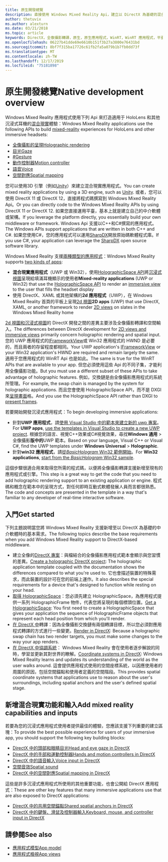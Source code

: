 ```yaml
---
title: 原生開發總覽
description: 直接使用 Windows Mixed Reality Api，建立以 DirectX 為基礎的混合現實引擎。
author: thetuvix
ms.author: alexturn
ms.date: 03/21/2018
ms.topic: article
keywords: DirectX，全像攝影轉譯，原生，原生應用程式，WinRT，WinRT 應用程式，平臺 Api，自訂引擎，中介軟體
ms.openlocfilehash: 06227b41dde69e6610b151f3b27a3800e76431bd
ms.sourcegitcommit: 8bf7f315ba17726c61fb2fa5a079b1b7fb0dd73f
ms.translationtype: MT
ms.contentlocale: zh-TW
ms.lasthandoff: 12/17/2019
ms.locfileid: "75181898"
---
```

# <a name="native-development-overview"></a><span data-ttu-id="e6547-104">原生開發總覽</span><span class="sxs-lookup"><span data-stu-id="e6547-104">Native development overview</span></span>

<span data-ttu-id="e6547-105">Windows Mixed Reality 應用程式使用下列 Api 來打造適用于 HoloLens 和其他沉浸式耳機的[混合現實](mixed-reality.md)體驗：</span><span class="sxs-lookup"><span data-stu-id="e6547-105">Windows Mixed Reality applications use the following APIs to build [mixed-reality](mixed-reality.md) experiences for HoloLens and other immersive headsets:</span></span>

 - [<span data-ttu-id="e6547-106">全像攝影的呈現</span><span class="sxs-lookup"><span data-stu-id="e6547-106">Holographic rendering</span></span>](rendering.md)
 - [<span data-ttu-id="e6547-107">目光</span><span class="sxs-lookup"><span data-stu-id="e6547-107">Gaze</span></span>](gaze-and-commit.md)
 - [<span data-ttu-id="e6547-108">#</span><span class="sxs-lookup"><span data-stu-id="e6547-108">Gesture</span></span>](gaze-and-commit.md#composite-gestures)
 - [<span data-ttu-id="e6547-109">動作控制器</span><span class="sxs-lookup"><span data-stu-id="e6547-109">Motion controller</span></span>](motion-controllers.md)
 - [<span data-ttu-id="e6547-110">語音</span><span class="sxs-lookup"><span data-stu-id="e6547-110">Voice</span></span>](voice-input.md)
 - [<span data-ttu-id="e6547-111">空間對應</span><span class="sxs-lookup"><span data-stu-id="e6547-111">Spatial mapping</span></span>](spatial-mapping.md)

<span data-ttu-id="e6547-112">您可以使用3D 引擎（例如[Unity](unity-development-overview.md)）來建立混合現實應用程式。</span><span class="sxs-lookup"><span data-stu-id="e6547-112">You can create mixed reality applications by using a 3D engine, such as [Unity](unity-development-overview.md).</span></span> <span data-ttu-id="e6547-113">或者，您可以使用 DirectX 11 或 DirectX 12，直接將程式碼撰寫到 Windows Mixed Reality Api。</span><span class="sxs-lookup"><span data-stu-id="e6547-113">Or you can directly code to the Windows Mixed Reality APIs by using DirectX 11 or DirectX 12.</span></span> <span data-ttu-id="e6547-114">如果您直接運用平臺，基本上就是建立自己的中介軟體或架構。</span><span class="sxs-lookup"><span data-stu-id="e6547-114">If you leverage the platform directly, you essentially build your own middleware or framework.</span></span> <span data-ttu-id="e6547-115">Windows Api 支援以C++和C#撰寫的應用程式。</span><span class="sxs-lookup"><span data-stu-id="e6547-115">The Windows APIs support applications that are written in both C++ and C#.</span></span> <span data-ttu-id="e6547-116">如果您使用C#，您的應用程式可以運用[SharpDX](https://sharpdx.org/)開放原始碼軟體程式庫。</span><span class="sxs-lookup"><span data-stu-id="e6547-116">If you use C#, your application can leverage the [SharpDX](https://sharpdx.org/) open source software library.</span></span>

<span data-ttu-id="e6547-117">Windows Mixed Reality 支援[兩種類型的應用程式](app-views.md)：</span><span class="sxs-lookup"><span data-stu-id="e6547-117">Windows Mixed Reality supports [two kinds of apps](app-views.md):</span></span>
* <span data-ttu-id="e6547-118">**混合現實應用程式**（UWP 或 Win32），使用[HolographicSpace API](getting-a-holographicspace.md)將[沉浸式視圖](app-views.md)呈現給填滿耳機顯示的使用者</span><span class="sxs-lookup"><span data-stu-id="e6547-118">**Mixed-reality applications** (UWP or Win32) that use the [HolographicSpace API](getting-a-holographicspace.md) to render an [immersive view](app-views.md) to the user that fills the headset display</span></span>
* <span data-ttu-id="e6547-119">使用 DirectX、XAML 或其他架構的**2d 應用程式**（UWP），在 Windows Mixed Reality 首頁的平板上呈現[2d 視圖](app-views.md#2d-views)</span><span class="sxs-lookup"><span data-stu-id="e6547-119">**2D apps** (UWP) that use DirectX, XAML, or another framework to render [2D views](app-views.md#2d-views) on slates in the Windows Mixed Reality home</span></span>

<span data-ttu-id="e6547-120">[2d 視圖和沉浸式視圖](app-views.md)的 DirectX 開發之間的差異主要涉及全像攝影轉譯和空間輸入。</span><span class="sxs-lookup"><span data-stu-id="e6547-120">The differences between DirectX development for [2D views and immersive views](app-views.md) primarily concern holographic rendering and spatial input.</span></span> <span data-ttu-id="e6547-121">您的 UWP 應用程式的[IFrameworkView](https://msdn.microsoft.com/library/windows/apps/windows.applicationmodel.core.iframeworkview.aspx)或 Win32 應用程式的 HWND 是必要的，而且兩者的存留程度都相同。</span><span class="sxs-lookup"><span data-stu-id="e6547-121">Your UWP application's [IFrameworkView](https://msdn.microsoft.com/library/windows/apps/windows.applicationmodel.core.iframeworkview.aspx) or your Win32 application's HWND are required and remain largely the same.</span></span> <span data-ttu-id="e6547-122">適用于您應用程式的 WinRT Api 也是如此。</span><span class="sxs-lookup"><span data-stu-id="e6547-122">The same is true for the WinRT APIs that are available to your app.</span></span> <span data-ttu-id="e6547-123">但您必須使用這些 Api 的不同子集，才能利用全像攝影功能。</span><span class="sxs-lookup"><span data-stu-id="e6547-123">But you must use a different subset of these APIs to take advantage of holographic features.</span></span> <span data-ttu-id="e6547-124">例如，交換鏈是由全像攝影應用程式的系統所管理。</span><span class="sxs-lookup"><span data-stu-id="e6547-124">For example, the swap chain is managed by the system for holographic applications.</span></span> <span data-ttu-id="e6547-125">而且您會使用 HolographicSpace API，而不是 DXGI 來[呈現畫面](rendering-in-directx.md)格。</span><span class="sxs-lookup"><span data-stu-id="e6547-125">And you use the HolographicSpace API rather than DXGI to [present frames](rendering-in-directx.md).</span></span>

<span data-ttu-id="e6547-126">若要開始開發沉浸式應用程式：</span><span class="sxs-lookup"><span data-stu-id="e6547-126">To begin developing immersive applications:</span></span>
* <span data-ttu-id="e6547-127">針對**UWP 應用程式**，請[使用 Visual Studio 中的範本來建立新的 uwp 專案](creating-a-holographic-directx-project.md)。</span><span class="sxs-lookup"><span data-stu-id="e6547-127">For **UWP apps**, [use the templates in Visual Studio to create a new UWP project](creating-a-holographic-directx-project.md).</span></span> <span data-ttu-id="e6547-128">根據您的語言、視覺C++效果或C#視覺效果，尋找**Windows 通用** > 全像攝影**版中的**UWP 範本。</span><span class="sxs-lookup"><span data-stu-id="e6547-128">Based on your language, Visual C++ or Visual C#, find the UWP templates under **Windows Universal** > **Holographic**.</span></span>
* <span data-ttu-id="e6547-129">針對**win32 應用程式**，請[從*BasicHologram* Win32 範例開始](creating-a-holographic-directx-project.md#creating-a-win32-project)。</span><span class="sxs-lookup"><span data-stu-id="e6547-129">For **Win32 applications**, [start from the *BasicHologram* Win32 sample](creating-a-holographic-directx-project.md#creating-a-win32-project).</span></span>

<span data-ttu-id="e6547-130">這個步驟很適合用來取得您所需的程式碼，以便將全像攝影轉譯支援新增至現有的應用程式或引擎。</span><span class="sxs-lookup"><span data-stu-id="e6547-130">This step is a great way to get the code that you need to add holographic rendering support to an existing application or engine.</span></span> <span data-ttu-id="e6547-131">程式碼和概念在範本中的呈現方式，對任何即時互動式軟體發展人員而言都很熟悉。</span><span class="sxs-lookup"><span data-stu-id="e6547-131">The code and concepts are presented in the template in a way that's familiar to any developer of real-time interactive software.</span></span>

## <a name="get-started"></a><span data-ttu-id="e6547-132">入門</span><span class="sxs-lookup"><span data-stu-id="e6547-132">Get started</span></span>

<span data-ttu-id="e6547-133">下列主題說明當您將 Windows Mixed Reality 支援新增至以 DirectX 為基礎的中介軟體時的基本需求。</span><span class="sxs-lookup"><span data-stu-id="e6547-133">The following topics describe the base requirements when you add Windows Mixed Reality support to DirectX-based middleware.</span></span>

* <span data-ttu-id="e6547-134">建立全像的[DirectX 專案](creating-a-holographic-directx-project.md)：與檔結合的全像攝影應用程式範本會顯示與您習慣的差異。</span><span class="sxs-lookup"><span data-stu-id="e6547-134">[Create a holographic DirectX project](creating-a-holographic-directx-project.md): The holographic application template coupled with the documentation shows the differences compared to what you're used to.</span></span> <span data-ttu-id="e6547-135">它也會描述裝置的特殊需求，而此裝置的設計可在您的前端上運作。</span><span class="sxs-lookup"><span data-stu-id="e6547-135">It also describes the special requirements for a device that's designed to function while resting on your head.</span></span>
* <span data-ttu-id="e6547-136">[取得 HolographicSpace](getting-a-holographicspace.md)：您必須先建立 HolographicSpace，為應用程式提供一系列 HolographicFrame 物件，代表您將呈現的每個標頭位置。</span><span class="sxs-lookup"><span data-stu-id="e6547-136">[Get a HolographicSpace](getting-a-holographicspace.md): You first need to create a HolographicSpace that gives your application the sequence of HolographicFrame objects that represent each head position from which you'll render.</span></span>
* <span data-ttu-id="e6547-137">[在 DirectX 中](rendering-in-directx.md)轉譯：因為全像攝影交換鏈有兩個轉譯目標，所以您必須對應用程式轉譯的方式進行一些變更。</span><span class="sxs-lookup"><span data-stu-id="e6547-137">[Render in DirectX](rendering-in-directx.md): Because a holographic swap chain has two render targets, you must make some changes to the way your app renders.</span></span>
* <span data-ttu-id="e6547-138">[在 DirectX 中協調系統](coordinate-systems-in-directx.md)： Windows Mixed Reality 會在使用者逐步解說的同時，學習並更新其對世界的瞭解。</span><span class="sxs-lookup"><span data-stu-id="e6547-138">[Coordinate systems in DirectX](coordinate-systems-in-directx.md): Windows Mixed Reality learns and updates its understanding of the world as the user walks around.</span></span> <span data-ttu-id="e6547-139">這會提供應用程式使用的空間座標系統，以因應使用者的周圍的原因，包括空間錨點和使用者定義的空間階段。</span><span class="sxs-lookup"><span data-stu-id="e6547-139">This provides spatial coordinate systems that applications use to reason about the user's surroundings, including spatial anchors and the user's defined spatial stage.</span></span>

## <a name="add-mixed-reality-capabilities-and-inputs"></a><span data-ttu-id="e6547-140">新增混合現實功能和輸入</span><span class="sxs-lookup"><span data-stu-id="e6547-140">Add mixed reality capabilities and inputs</span></span>

<span data-ttu-id="e6547-141">若要為您的沉浸式應用程式使用者提供最佳的體驗，您應該支援下列重要的建立區塊：</span><span class="sxs-lookup"><span data-stu-id="e6547-141">To provide the best possible experience for users of your immersive app, you should support the following key building blocks:</span></span>

* [<span data-ttu-id="e6547-142">DirectX 中的頭部和眼睛目光</span><span class="sxs-lookup"><span data-stu-id="e6547-142">Head and eye gaze in DirectX</span></span>](gaze-in-directx.md)
* [<span data-ttu-id="e6547-143">DirectX 中的手部和運動控制器</span><span class="sxs-lookup"><span data-stu-id="e6547-143">Hands and motion controllers in DirectX</span></span>](hands-and-motion-controllers-in-directx.md)
* [<span data-ttu-id="e6547-144">DirectX 中的語音輸入</span><span class="sxs-lookup"><span data-stu-id="e6547-144">Voice input in DirectX</span></span>](voice-input-in-directx.md)
* [<span data-ttu-id="e6547-145">空間音效</span><span class="sxs-lookup"><span data-stu-id="e6547-145">Spatial sound</span></span>](https://docs.microsoft.com/windows/win32/coreaudio/spatial-sound)
* [<span data-ttu-id="e6547-146">DirectX 中的空間對應</span><span class="sxs-lookup"><span data-stu-id="e6547-146">Spatial mapping in DirectX</span></span>](spatial-mapping-in-directx.md)

<span data-ttu-id="e6547-147">這些是許多沉浸式應用程式所使用的其他重要功能，也會公開給 DirectX 應用程式：</span><span class="sxs-lookup"><span data-stu-id="e6547-147">These are other key features that many immersive applications use that are also exposed to DirectX applications:</span></span>

* [<span data-ttu-id="e6547-148">DirectX 中的共用空間錨點</span><span class="sxs-lookup"><span data-stu-id="e6547-148">Shared spatial anchors in DirectX</span></span>](shared-spatial-anchors-in-directx.md)
* [<span data-ttu-id="e6547-149">DirectX 中的鍵盤、滑鼠及控制器輸入</span><span class="sxs-lookup"><span data-stu-id="e6547-149">Keyboard, mouse, and controller input in DirectX</span></span>](keyboard-mouse-and-controller-input-in-directx.md)

## <a name="see-also"></a><span data-ttu-id="e6547-150">請參閱</span><span class="sxs-lookup"><span data-stu-id="e6547-150">See also</span></span>
* [<span data-ttu-id="e6547-151">應用程式模型</span><span class="sxs-lookup"><span data-stu-id="e6547-151">App model</span></span>](app-model.md)
* [<span data-ttu-id="e6547-152">應用程式檢視</span><span class="sxs-lookup"><span data-stu-id="e6547-152">App views</span></span>](app-views.md)
